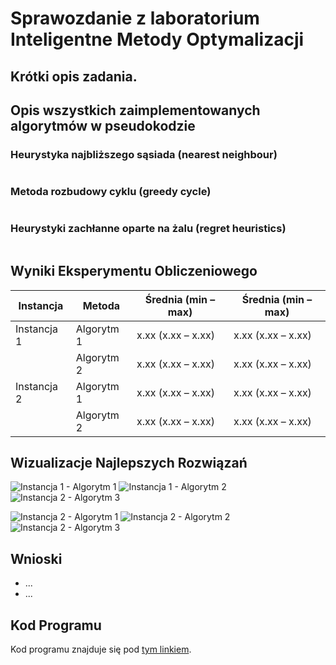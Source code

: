 # Sprawozdanie z laboratorium Inteligentne Metody Optymalizacji

## Krótki opis zadania.

## Opis wszystkich zaimplementowanych algorytmów w pseudokodzie

### Heurystyka najbliższego sąsiada (nearest neighbour)

```pseudocode

```

### Metoda rozbudowy cyklu (greedy cycle)

```pseudocode

```

### Heurystyki zachłanne oparte na żalu (regret heuristics)

```pseudocode

```

## Wyniki Eksperymentu Obliczeniowego

| Instancja | Metoda           | Średnia (min – max) | Średnia (min – max) |
|-----------|------------------|---------------------|---------------------|
| Instancja 1 | Algorytm 1      | x.xx (x.xx – x.xx) | x.xx (x.xx – x.xx) |
|            | Algorytm 2      | x.xx (x.xx – x.xx) | x.xx (x.xx – x.xx) |
| Instancja 2 | Algorytm 1      | x.xx (x.xx – x.xx) | x.xx (x.xx – x.xx) |
|            | Algorytm 2      | x.xx (x.xx – x.xx) | x.xx (x.xx – x.xx) |

## Wizualizacje Najlepszych Rozwiązań

![Instancja 1 - Algorytm 1](link_do_obrazka_1)
![Instancja 1 - Algorytm 2](link_do_obrazka_2)
![Instancja 2 - Algorytm 3](link_do_obrazka_3)

![Instancja 2 - Algorytm 1](link_do_obrazka_4)
![Instancja 2 - Algorytm 2](link_do_obrazka_5)
![Instancja 2 - Algorytm 3](link_do_obrazka_6)

## Wnioski

- ...
- ...

## Kod Programu

Kod programu znajduje się pod [tym linkiem](link_do_repozytorium).
